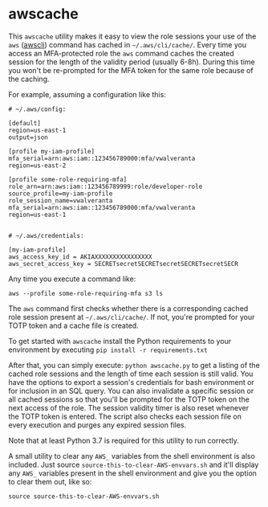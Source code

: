 
# awscache

This `awscache` utility makes it easy to view the role sessions your use of the `aws` ([awscli](https://awscli.amazonaws.com/v2/documentation/api/latest/reference/index.html)) command has cached in `~/.aws/cli/cache/`. Every time you access an MFA-protected role the `aws` command caches the created session for the length of the validity period (usually 6-8h). During this time you won't be re-prompted for the MFA token for the same role because of the caching.

For example, assuming a configuration like this:

```
# ~/.aws/config:

[default]
region=us-east-1
output=json

[profile my-iam-profile] 
mfa_serial=arn:aws:iam::123456789000:mfa/vwalveranta
region=us-east-2

[profile some-role-requiring-mfa]
role_arn=arn:aws:iam::123456789999:role/developer-role
source_profile=my-iam-profile
role_session_name=vwalveranta
mfa_serial=arn:aws:iam::123456789000:mfa/vwalveranta
region=us-east-1


# ~/.aws/credentials:

[my-iam-profile]
aws_access_key_id = AKIAXXXXXXXXXXXXXXXX
aws_secret_access_key = SECRETsecretSECRETsecretSECRETsecretSECR
```

Any time you execute a command like:

```
aws --profile some-role-requiring-mfa s3 ls
```

The `aws` command first checks whether there is a corresponding cached role session present at `~/.aws/cli/cache/`. If not, you're prompted for your TOTP token and a cache file is created. 

To get started with `awscache` install the Python requirements to your environment by executing `pip install -r requirements.txt`

After that, you can simply execute: `python awscache.py` to get a listing of the cached role sessions and the length of time each session is still valid. You have the options to export a session's credentials for bash environment or for inclusion in an SQL query. You can also invalidate a specific session or all cached sessions so that you'll be prompted for the TOTP token on the next access of the role. The session validity timer is also reset whenever the TOTP token is entered. The script also checks each session file on every execution and purges any expired session files.

Note that at least Python 3.7 is required for this utility to run correctly.

A small utility to clear any `AWS_` variables from the shell environment is also included. Just source `source-this-to-clear-AWS-envvars.sh` and it'll display any `AWS_` variables present in the shell environment and give you the option to clear them out, like so:

`source source-this-to-clear-AWS-envvars.sh`
